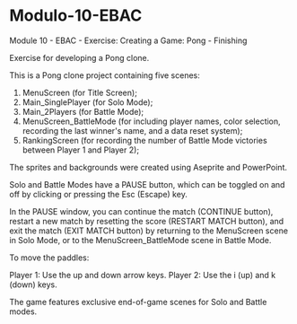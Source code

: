 # Modulo-10-EBAC
Module 10 - EBAC - Exercise: Creating a Game: Pong - Finishing

Exercise for developing a Pong clone.

This is a Pong clone project containing five scenes:

1) MenuScreen (for Title Screen);
2) Main_SinglePlayer (for Solo Mode);
3) Main_2Players (for Battle Mode);
4) MenuScreen_BattleMode (for including player names, color selection, recording the last winner's name, and a data reset system);
5) RankingScreen (for recording the number of Battle Mode victories between Player 1 and Player 2);

The sprites and backgrounds were created using Aseprite and PowerPoint.

Solo and Battle Modes have a PAUSE button, which can be toggled on and off by clicking or pressing the Esc (Escape) key.

In the PAUSE window, you can continue the match (CONTINUE button), restart a new match by resetting the score (RESTART MATCH button), and exit the match (EXIT MATCH button) by returning to the MenuScreen scene in Solo Mode, or to the MenuScreen_BattleMode scene in Battle Mode.

To move the paddles:

Player 1: Use the up and down arrow keys.
Player 2: Use the i (up) and k (down) keys.

The game features exclusive end-of-game scenes for Solo and Battle modes.
